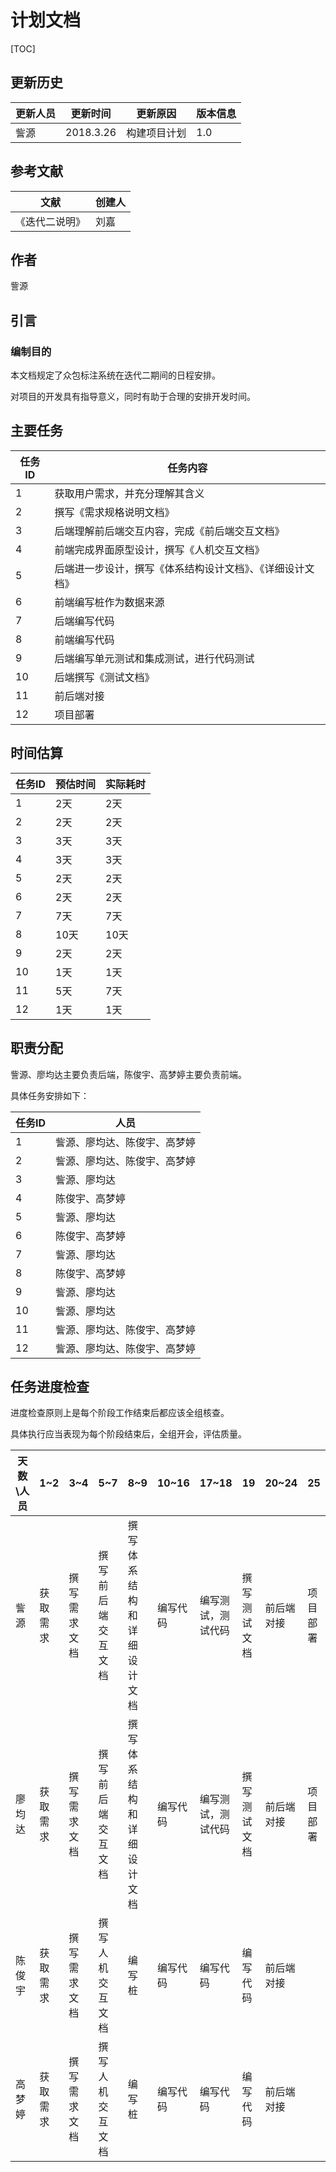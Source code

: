 # 计划文档

[TOC]

## 更新历史

| 更新人员 | 更新时间      | 更新原因   | 版本信息 |
| ---- | --------- | ------ | ---- |
| 訾源   | 2018.3.26 | 构建项目计划 | 1.0  |

## 参考文献

| 文献      | 创建人  |
| ------- | ---- |
| 《迭代二说明》 | 刘嘉   |

## 作者

訾源

## 引言

### 编制目的

本文档规定了众包标注系统在迭代二期间的日程安排。

对项目的开发具有指导意义，同时有助于合理的安排开发时间。

## 主要任务

| 任务ID | 任务内容                          |
| ---- | ----------------------------- |
| 1    | 获取用户需求，并充分理解其含义               |
| 2    | 撰写《需求规格说明文档》                  |
| 3    | 后端理解前后端交互内容，完成《前后端交互文档》       |
| 4    | 前端完成界面原型设计，撰写《人机交互文档》         |
| 5    | 后端进一步设计，撰写《体系结构设计文档》、《详细设计文档》 |
| 6    | 前端编写桩作为数据来源                   |
| 7    | 后端编写代码                        |
| 8    | 前端编写代码                        |
| 9    | 后端编写单元测试和集成测试，进行代码测试          |
| 10   | 后端撰写《测试文档》                    |
| 11   | 前后端对接                         |
| 12   | 项目部署                          |

## 时间估算

| 任务ID | 预估时间 | 实际耗时 |
| ---- | ---- | ---- |
| 1    | 2天   | 2天   |
| 2    | 2天   | 2天   |
| 3    | 3天   | 3天   |
| 4    | 3天   | 3天   |
| 5    | 2天   | 2天   |
| 6    | 2天   | 2天   |
| 7    | 7天   | 7天   |
| 8    | 10天  | 10天  |
| 9    | 2天   | 2天   |
| 10   | 1天   | 1天   |
| 11   | 5天   | 7天   |
| 12   | 1天   | 1天   |

## 职责分配

訾源、廖均达主要负责后端，陈俊宇、高梦婷主要负责前端。

具体任务安排如下：

| 任务ID | 人员             |
| ---- | -------------- |
| 1    | 訾源、廖均达、陈俊宇、高梦婷 |
| 2    | 訾源、廖均达、陈俊宇、高梦婷 |
| 3    | 訾源、廖均达         |
| 4    | 陈俊宇、高梦婷        |
| 5    | 訾源、廖均达         |
| 6    | 陈俊宇、高梦婷        |
| 7    | 訾源、廖均达         |
| 8    | 陈俊宇、高梦婷        |
| 9    | 訾源、廖均达         |
| 10   | 訾源、廖均达         |
| 11   | 訾源、廖均达、陈俊宇、高梦婷 |
| 12   | 訾源、廖均达、陈俊宇、高梦婷 |

## 任务进度检查

进度检查原则上是每个阶段工作结束后都应该全组核查。

具体执行应当表现为每个阶段结束后，全组开会，评估质量。

| 天数\人员 | 1~2  | 3~4    | 5~7       | 8~9           | 10~16 | 17~18     | 19     | 20~24 | 25   |
| ----- | ---- | ------ | --------- | ------------- | ----- | --------- | ------ | ----- | ---- |
| 訾源    | 获取需求 | 撰写需求文档 | 撰写前后端交互文档 | 撰写体系结构和详细设计文档 | 编写代码  | 编写测试，测试代码 | 撰写测试文档 | 前后端对接 | 项目部署 |
| 廖均达   | 获取需求 | 撰写需求文档 | 撰写前后端交互文档 | 撰写体系结构和详细设计文档 | 编写代码  | 编写测试，测试代码 | 撰写测试文档 | 前后端对接 | 项目部署 |
| 陈俊宇   | 获取需求 | 撰写需求文档 | 撰写人机交互文档  | 编写桩           | 编写代码  | 编写代码      | 编写代码   | 前后端对接 |      |
| 高梦婷   | 获取需求 | 撰写需求文档 | 撰写人机交互文档  | 编写桩           | 编写代码  | 编写代码      | 编写代码   | 前后端对接 |      |

